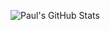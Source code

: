 ![Paul's GitHub Stats](https://github-readme-stats.vercel.app/api?username=nerap08&count_private=true&show_icons=true&theme=radical)
